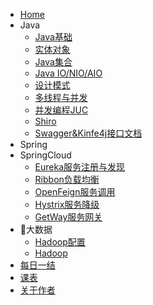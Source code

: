 * [<i class="iconfont icon-tubiao-"></i>Home](/README)
* <i class="iconfont icon-daohang"></i>Java
    * [Java基础](/Java/语法基础)
    * [实体对象](/Java/实体对象(Bean))
    * [Java集合](/Java/集合)
    * [Java IO/NIO/AIO](/Java/IO_Nio_Aio)
    * [设计模式](/Java/设计模式)
    * [多线程与并发](/Java/多线程与并发)
    * [并发编程JUC](/Java/并发编程JUC)
    * [Shiro](/Java/Shiro)
    * [Swagger&Kinfe4j接口文档](/Java/Swagger%26Kinfe4j)
* <i class="iconfont "></i>Spring
* <i class="iconfont "></i>SpringCloud
    * [Eureka服务注册与发现](/框架/Eureka.md)
    * [Ribbon负载均衡](/框架/Ribbon.md)
    * [OpenFeign服务调用](/框架/OpenFeign.md)
    * [Hystrix服务降级](/框架/Hystrix.md)
    * [GetWay服务网关](/框架/GetWay.md)
* <i class="iconfont "></i>🍖大数据
    * [Hadoop配置](/配置/Hadoop配置)
    * [Hadoop](/大数据/Hadoop)
* [<i class="iconfont icon-zongjie"></i>每日一结](/每日一结/README.md)
* [<i class="iconfont icon-kebiao1"></i>课表](/课表)
* [<i class="iconfont icon-zuozhe"></i>关于作者](/简历.md)